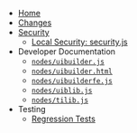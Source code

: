 * [Home](/)
* [Changes](CHANGELOG.md)
* [Security](security.md)
  * [Local Security: security.js](securityjs.md)
* Developer Documentation
  * [`nodes/uibuilder.js`](uibuilder-js.md)
  * [`nodes/uibuilder.html`](uibuilder-html.md)
  * [`nodes/uibuilderfe.js`](uibuilderfe-js.md)
  * [`nodes/uiblib.js`](uiblib-js.md)
  * [`nodes/tilib.js`](tilib-js.md)
* Testing
  * [Regression Tests](regression-tests.md)
